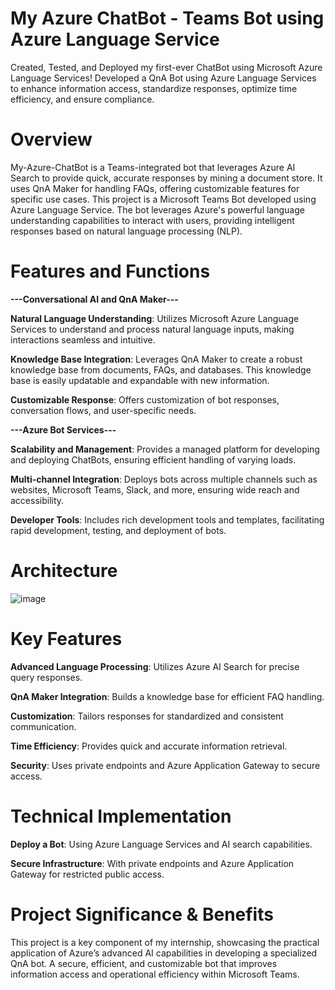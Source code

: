# My Azure ChatBot - Teams Bot using Azure Language Service

Created, Tested, and Deployed my first-ever ChatBot using Microsoft Azure Language Services! 
Developed a QnA Bot using Azure Language Services to enhance information access, standardize responses, optimize time efficiency, and ensure compliance.

# Overview

My-Azure-ChatBot is a Teams-integrated bot that leverages Azure AI Search to provide quick, accurate responses by mining a document store. 
It uses QnA Maker for handling FAQs, offering customizable features for specific use cases.
This project is a Microsoft Teams Bot developed using Azure Language Service. 
The bot leverages Azure's powerful language understanding capabilities to interact with users, providing intelligent responses based on natural language processing (NLP).

# Features and Functions

**---Conversational AI and QnA Maker---**

**Natural Language Understanding**: Utilizes Microsoft Azure Language Services to understand and process natural language inputs, making interactions seamless and intuitive.

**Knowledge Base Integration**: Leverages QnA Maker to create a robust knowledge base from documents, FAQs, and databases. This knowledge base is easily updatable and expandable with new information.

**Customizable Response**: Offers customization of bot responses, conversation flows, and user-specific needs.

**---Azure Bot Services---** 

**Scalability and Management**: Provides a managed platform for developing and deploying ChatBots, ensuring efficient handling of varying loads.

**Multi-channel Integration**: Deploys bots across multiple channels such as websites, Microsoft Teams, Slack, and more, ensuring wide reach and accessibility.

**Developer Tools**: Includes rich development tools and templates, facilitating rapid development, testing, and deployment of bots.

# Architecture 

![image](https://github.com/sanaya-bhardwaj/MyAzureChatBot/assets/135012941/628be4a2-a3eb-4a1c-8361-f1fb84cd2dc2) 

# Key Features

**Advanced Language Processing**: Utilizes Azure AI Search for precise query responses.

**QnA Maker Integration**: Builds a knowledge base for efficient FAQ handling.

**Customization**: Tailors responses for standardized and consistent communication.

**Time Efficiency**: Provides quick and accurate information retrieval.

**Security**: Uses private endpoints and Azure Application Gateway to secure access.

# Technical Implementation

**Deploy a Bot**: Using Azure Language Services and AI search capabilities.

**Secure Infrastructure**: With private endpoints and Azure Application Gateway for restricted public access.

# Project Significance & Benefits

This project is a key component of my internship, showcasing the practical application of Azure’s advanced AI capabilities in developing a specialized QnA bot.
A secure, efficient, and customizable bot that improves information access and operational efficiency within Microsoft Teams.
